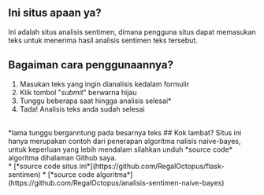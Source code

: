 ## Ini situs apaan ya?
Ini adalah situs analisis sentimen, dimana pengguna situs dapat memasukan teks untuk menerima hasil analisis sentimen teks tersebut.
## Bagaiman cara penggunaannya?
1. Masukan teks yang ingin dianalisis kedalam formulir
1. Klik tombol "*submit*" berwarna hijau
1. Tunggu beberapa saat hingga analisis selesai*
1. Tada! Analisis teks anda sudah selesai
<br>
*lama tunggu berganntung pada besarnya teks
## Kok lambat?
Situs ini hanya merupakan contoh dari penerapan algoritma nalisis naive-bayes, untuk keperluan yang lebih mendalam silahkan unduh *source code* algoritma dihalaman Github saya.
<br>
* [*source code situs ini*](https://github.com/RegalOctopus/flask-sentimen)
* [*source code algoritma*](https://github.com/RegalOctopus/analisis-sentimen-naive-bayes)